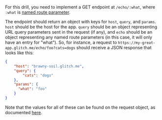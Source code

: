 For this drill, you need to implement a GET endpoint at `/echo/:what`, where `:what` is [named route parameter](https://expressjs.com/en/guide/routing.html#route-parameters).

The endpoint should return an object with keys for `host`, `query`, and `params`. `host` should be the host for the app. `query` should be an object representing URL query parameters sent in the request (if any), and `echo` should be an object representing any named route parameters (in this case, it will only have an entry for "what"). So, for instance, a request to `https://my-great-app.glitch.me/echo/foo?cats=dogs` should receive a JSON response that looks like this:

```json
{
    "host": "brawny-soil.glitch.me",
    "query": {
        "cats": "dogs"
    },
    "params": {
      "what": "foo"
    }
}
```

Note that the values for all of these can be found on the request object, as documented [here](http://expressjs.com/uk/api.html#req).